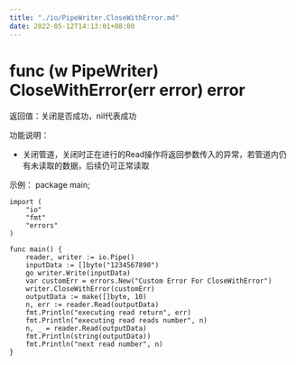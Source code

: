 ```yaml
---
title: "./io/PipeWriter.CloseWithError.md"
date: 2022-05-12T14:13:01+08:00
---
```

# func (w PipeWriter) CloseWithError(err error) error

返回值：关闭是否成功，nil代表成功

功能说明：
- 关闭管道，关闭时正在进行的Read操作将返回参数传入的异常，若管道内仍有未读取的数据，后续仍可正常读取

示例：
  package main;
	
	import (
		"io"
		"fmt"
		"errors"
	)
	
	func main() {
		reader, writer := io.Pipe()
		inputData := []byte("1234567890")
		go writer.Write(inputData)
		var customErr = errors.New("Custom Error For CloseWithError")
		writer.CloseWithError(customErr)
		outputData := make([]byte, 10)
		n, err := reader.Read(outputData)
		fmt.Println("executing read return", err)
		fmt.Println("executing read reads number", n)
		n, _ = reader.Read(outputData)
		fmt.Println(string(outputData))
		fmt.Println("next read number", n)
	}
